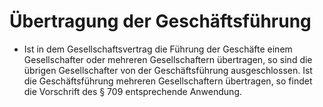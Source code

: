 # Übertragung der Geschäftsführung

- Ist in dem Gesellschaftsvertrag die Führung der Geschäfte einem Gesellschafter oder mehreren Gesellschaftern übertragen, so sind die übrigen Gesellschafter von der Geschäftsführung ausgeschlossen. Ist die Geschäftsführung mehreren Gesellschaftern übertragen, so findet die Vorschrift des § 709 entsprechende Anwendung.

